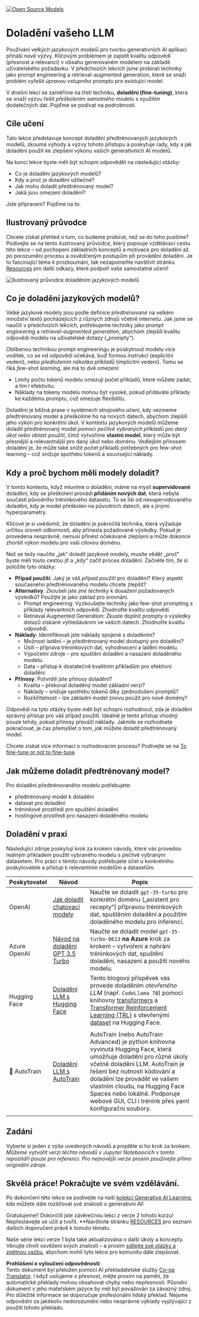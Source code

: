 <!--
CO_OP_TRANSLATOR_METADATA:
{
  "original_hash": "68664f7e754a892ae1d8d5e2b7bd2081",
  "translation_date": "2025-07-09T17:48:44+00:00",
  "source_file": "18-fine-tuning/README.md",
  "language_code": "cs"
}
-->
[![Open Source Models](../../../translated_images/18-lesson-banner.f30176815b1a5074fce9cceba317720586caa99e24001231a92fd04eeb54a121.cs.png)](https://aka.ms/gen-ai-lesson18-gh?WT.mc_id=academic-105485-koreyst)

# Doladění vašeho LLM

Používání velkých jazykových modelů pro tvorbu generativních AI aplikací přináší nové výzvy. Klíčovým problémem je zajistit kvalitu odpovědí (přesnost a relevanci) v obsahu generovaném modelem na základě uživatelského požadavku. V předchozích lekcích jsme probírali techniky jako prompt engineering a retrieval-augmented generation, které se snaží problém vyřešit _úpravou vstupního promptu_ pro existující model.

V dnešní lekci se zaměříme na třetí techniku, **doladění (fine-tuning)**, která se snaží výzvu řešit _přeškolením samotného modelu_ s využitím dodatečných dat. Pojďme se podívat na podrobnosti.

## Cíle učení

Tato lekce představuje koncept doladění předtrénovaných jazykových modelů, zkoumá výhody a výzvy tohoto přístupu a poskytuje rady, kdy a jak doladění použít ke zlepšení výkonu vašich generativních AI modelů.

Na konci lekce byste měli být schopni odpovědět na následující otázky:

- Co je doladění jazykových modelů?
- Kdy a proč je doladění užitečné?
- Jak mohu doladit předtrénovaný model?
- Jaká jsou omezení doladění?

Jste připraveni? Pojďme na to.

## Ilustrovaný průvodce

Chcete získat přehled o tom, co budeme probírat, než se do toho pustíme? Podívejte se na tento ilustrovaný průvodce, který popisuje vzdělávací cestu této lekce – od pochopení základních konceptů a motivace pro doladění až po porozumění procesu a osvědčeným postupům při provádění doladění. Je to fascinující téma k prozkoumání, tak nezapomeňte navštívit stránku [Resources](./RESOURCES.md?WT.mc_id=academic-105485-koreyst) pro další odkazy, které podpoří vaše samostatné učení!

![Ilustrovaný průvodce doladěním jazykových modelů](../../../translated_images/18-fine-tuning-sketchnote.11b21f9ec8a703467a120cb79a28b5ac1effc8d8d9d5b31bbbac6b8640432e14.cs.png)

## Co je doladění jazykových modelů?

Velké jazykové modely jsou podle definice _předtrénované_ na velkém množství textů pocházejících z různých zdrojů včetně internetu. Jak jsme se naučili v předchozích lekcích, potřebujeme techniky jako _prompt engineering_ a _retrieval-augmented generation_, abychom zlepšili kvalitu odpovědí modelu na uživatelské dotazy („prompty“).

Oblíbenou technikou prompt engineeringu je poskytnout modelu více vodítek, co se od odpovědi očekává, buď formou _instrukcí_ (explicitní vedení), nebo _předložením několika příkladů_ (implicitní vedení). Tomu se říká _few-shot learning_, ale má to dvě omezení:

- Limity počtu tokenů modelu omezují počet příkladů, které můžete zadat, a tím i efektivitu.
- Náklady na tokeny modelu mohou být vysoké, pokud přidáváte příklady ke každému promptu, což omezuje flexibilitu.

Doladění je běžná praxe v systémech strojového učení, kdy vezmeme předtrénovaný model a přeškolíme ho na nových datech, abychom zlepšili jeho výkon pro konkrétní úkol. V kontextu jazykových modelů můžeme doladit předtrénovaný model _pomocí pečlivě vybraných příkladů pro daný úkol nebo oblast použití_, čímž vytvoříme **vlastní model**, který může být přesnější a relevantnější pro daný úkol nebo doménu. Vedlejším přínosem doladění je, že může také snížit počet příkladů potřebných pro few-shot learning – což snižuje spotřebu tokenů a související náklady.

## Kdy a proč bychom měli modely doladit?

V _tomto_ kontextu, když mluvíme o doladění, máme na mysli **supervidované** doladění, kdy se přeškolení provádí **přidáním nových dat**, která nebyla součástí původního tréninkového datasetu. To se liší od nesupervidovaného doladění, kdy je model přeškolen na původních datech, ale s jinými hyperparametry.

Klíčové je si uvědomit, že doladění je pokročilá technika, která vyžaduje určitou úroveň odbornosti, aby přinesla požadované výsledky. Pokud je provedena nesprávně, nemusí přinést očekávané zlepšení a může dokonce zhoršit výkon modelu pro vaši cílovou doménu.

Než se tedy naučíte „jak“ doladit jazykové modely, musíte vědět „proč“ byste měli touto cestou jít a „kdy“ začít proces doladění. Začněte tím, že si položíte tyto otázky:

- **Případ použití**: Jaký je váš _případ použití_ pro doladění? Který aspekt současného předtrénovaného modelu chcete zlepšit?
- **Alternativy**: Zkoušeli jste _jiné techniky_ k dosažení požadovaných výsledků? Použijte je jako základ pro srovnání.
  - Prompt engineering: Vyzkoušejte techniky jako few-shot prompting s příklady relevantních odpovědí. Zhodnoťte kvalitu odpovědí.
  - Retrieval Augmented Generation: Zkuste doplnit prompty o výsledky dotazů získané vyhledáváním ve vašich datech. Zhodnoťte kvalitu odpovědí.
- **Náklady**: Identifikovali jste náklady spojené s doladěním?
  - Možnost ladění – je předtrénovaný model dostupný pro doladění?
  - Úsilí – příprava tréninkových dat, vyhodnocení a ladění modelu.
  - Výpočetní zdroje – pro spuštění doladění a nasazení doladěného modelu.
  - Data – přístup k dostatečně kvalitním příkladům pro efektivní doladění.
- **Přínosy**: Potvrdili jste přínosy doladění?
  - Kvalita – překonal doladěný model základní verzi?
  - Náklady – snižuje spotřebu tokenů díky zjednodušení promptů?
  - Rozšiřitelnost – lze základní model znovu použít pro nové domény?

Odpovědí na tyto otázky byste měli být schopni rozhodnout, zda je doladění správný přístup pro váš případ použití. Ideálně je tento přístup vhodný pouze tehdy, pokud přínosy převáží náklady. Jakmile se rozhodnete pokračovat, je čas přemýšlet o tom, _jak_ můžete doladit předtrénovaný model.

Chcete získat více informací o rozhodovacím procesu? Podívejte se na [To fine-tune or not to fine-tune](https://www.youtube.com/watch?v=0Jo-z-MFxJs)

## Jak můžeme doladit předtrénovaný model?

Pro doladění předtrénovaného modelu potřebujete:

- předtrénovaný model k doladění
- dataset pro doladění
- tréninkové prostředí pro spuštění doladění
- hostingové prostředí pro nasazení doladěného modelu

## Doladění v praxi

Následující zdroje poskytují krok za krokem návody, které vás provedou reálným příkladem použití vybraného modelu s pečlivě vybraným datasetem. Pro práci s těmito návody potřebujete účet u konkrétního poskytovatele a přístup k relevantním modelům a datasetům.

| Poskytovatel | Návod                                                                                                                                                                         | Popis                                                                                                                                                                                                                                                                                                                                                                                                                            |
| ------------ | ---------------------------------------------------------------------------------------------------------------------------------------------------------------------------- | -------------------------------------------------------------------------------------------------------------------------------------------------------------------------------------------------------------------------------------------------------------------------------------------------------------------------------------------------------------------------------------------------------------------------------- |
| OpenAI       | [Jak doladit chatovací modely](https://github.com/openai/openai-cookbook/blob/main/examples/How_to_finetune_chat_models.ipynb?WT.mc_id=academic-105485-koreyst)              | Naučte se doladit `gpt-35-turbo` pro konkrétní doménu („asistent pro recepty“) přípravou tréninkových dat, spuštěním doladění a použitím doladěného modelu pro inferenci.                                                                                                                                                                                                                                                      |
| Azure OpenAI | [Návod na doladění GPT 3.5 Turbo](https://learn.microsoft.com/azure/ai-services/openai/tutorials/fine-tune?tabs=python-new%2Ccommand-line?WT.mc_id=academic-105485-koreyst)     | Naučte se doladit model `gpt-35-turbo-0613` **na Azure** krok za krokem – vytvoření a nahrání tréninkových dat, spuštění doladění, nasazení a použití nového modelu.                                                                                                                                                                                                                                                             |
| Hugging Face | [Doladění LLM s Hugging Face](https://www.philschmid.de/fine-tune-llms-in-2024-with-trl?WT.mc_id=academic-105485-koreyst)                                                     | Tento blogový příspěvek vás provede doladěním _otevřeného LLM_ (např. `CodeLlama 7B`) pomocí knihovny [transformers](https://huggingface.co/docs/transformers/index?WT.mc_id=academic-105485-koreyst) a [Transformer Reinforcement Learning (TRL)](https://huggingface.co/docs/trl/index?WT.mc_id=academic-105485-koreyst) s otevřenými [dataset](https://huggingface.co/docs/datasets/index?WT.mc_id=academic-105485-koreyst) na Hugging Face. |
|              |                                                                                                                                                                              |                                                                                                                                                                                                                                                                                                                                                                                                                                  |
| 🤗 AutoTrain | [Doladění LLM s AutoTrain](https://github.com/huggingface/autotrain-advanced/?WT.mc_id=academic-105485-koreyst)                                                               | AutoTrain (nebo AutoTrain Advanced) je python knihovna vyvinutá Hugging Face, která umožňuje doladění pro různé úkoly včetně doladění LLM. AutoTrain je řešení bez nutnosti kódování a doladění lze provádět ve vašem vlastním cloudu, na Hugging Face Spaces nebo lokálně. Podporuje webové GUI, CLI i trénink přes yaml konfigurační soubory.                                                                                     |
|              |                                                                                                                                                                              |                                                                                                                                                                                                                                                                                                                                                                                                                                  |

## Zadání

Vyberte si jeden z výše uvedených návodů a projděte si ho krok za krokem. _Můžeme vytvořit verzi těchto návodů v Jupyter Noteboocích v tomto repozitáři pouze pro referenci. Pro nejnovější verze prosím používejte přímo originální zdroje_.

## Skvělá práce! Pokračujte ve svém vzdělávání.

Po dokončení této lekce se podívejte na naši [kolekci Generative AI Learning](https://aka.ms/genai-collection?WT.mc_id=academic-105485-koreyst), kde můžete dále rozšiřovat své znalosti o generativní AI!

Gratulujeme!! Dokončili jste závěrečnou lekci z verze 2 tohoto kurzu! Nepřestávejte se učit a tvořit. \*\*Navštivte stránku [RESOURCES](RESOURCES.md?WT.mc_id=academic-105485-koreyst) pro seznam dalších doporučení právě k tomuto tématu.

Naše série lekcí verze 1 byla také aktualizována o další úkoly a koncepty. Věnujte chvíli osvěžení svých znalostí – a prosím [sdílejte své otázky a zpětnou vazbu](https://github.com/microsoft/generative-ai-for-beginners/issues?WT.mc_id=academic-105485-koreyst), abychom mohli tyto lekce pro komunitu dále zlepšovat.

**Prohlášení o vyloučení odpovědnosti**:  
Tento dokument byl přeložen pomocí AI překladatelské služby [Co-op Translator](https://github.com/Azure/co-op-translator). I když usilujeme o přesnost, mějte prosím na paměti, že automatické překlady mohou obsahovat chyby nebo nepřesnosti. Původní dokument v jeho mateřském jazyce by měl být považován za závazný zdroj. Pro důležité informace se doporučuje profesionální lidský překlad. Nejsme odpovědní za jakékoliv nedorozumění nebo nesprávné výklady vyplývající z použití tohoto překladu.